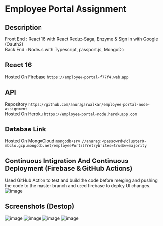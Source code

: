 # Employee Portal Assignment

## Description
Front End : React 16 with React Redux-Saga, Enzyme & Sign in with Google (Oauth2) <br>
Back End : NodeJs with Typescript, passport.js, MongoDb

## React 16

Hosted On Firebase `https://employee-portal-f77f4.web.app`

## API
Repository `https://github.com/anuragarwalkar/employee-portal-node-assignment` <br>
Hosted On Heroku `https://employee-portal-node.herokuapp.com`

## Databse Link

Hosted On MongoCloud `mongodb+srv://anurag:<passowrd>@cluster0-mbclo.gcp.mongodb.net/employeePortal?retryWrites=true&w=majority`

## Continuous Intigration And Continuous Deployment (Firebase & GitHub Actions)
Used GitHub Action to test and build the code before merging and pushing the code to the master branch and used firebase to deploy UI changes. 
![image](https://user-images.githubusercontent.com/40962778/95698345-455bc280-0c5f-11eb-9c5c-cc0a7324ea70.png)


## Screenshots (Destop)
![image](https://user-images.githubusercontent.com/40962778/95680650-cfbd0b80-0bf8-11eb-81fc-7bb1f5bc1547.png)
![image](https://user-images.githubusercontent.com/40962778/95680655-dba8cd80-0bf8-11eb-8c77-a3d99ab17400.png)
![image](https://user-images.githubusercontent.com/40962778/95680666-fb3ff600-0bf8-11eb-85d5-03dc5a4d2726.png)
![image](https://user-images.githubusercontent.com/40962778/95680673-02670400-0bf9-11eb-9b0a-fd075ea1e483.png)


